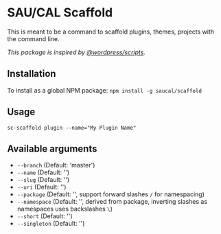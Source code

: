 # SAU/CAL Scaffold

This is meant to be a command to scaffold plugins, themes, projects with the command line.

_This package is inspired by [@wordpress/scripts](https://www.npmjs.com/package/@wordpress/scripts)._

## Installation

To install as a global NPM package:
`npm install -g saucal/scaffold`

## Usage

`sc-scaffold plugin --name="My Plugin Name"`

## Available arguments

- `--branch` (Default: 'master')
- `--name` (Default: '')
- `--slug` (Default: '')
- `--uri` (Default: '')
- `--package` (Default: '', support forward slashes `/` for namespacing)
- `--namespace` (Default: '', derived from package, inverting slashes as namespaces uses backslashes `\`)
- `--short` (Default: '')
- `--singleton` (Default: '')
